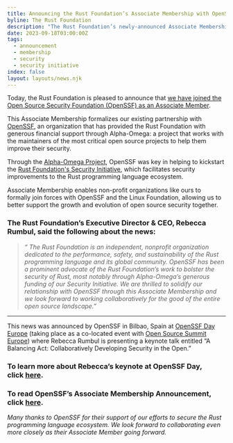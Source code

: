 ```yaml
---
title: Announcing the Rust Foundation’s Associate Membership with OpenSSF
byline: The Rust Foundation
description: "The Rust Foundation’s newly-announced Associate Membership with the Open Source Security Foundation further solidifies our existing partnership and shared commitment to security across the entire open source ecosystem.\_"
date: 2023-09-18T03:00:00Z
tags:
  - announcement
  - membership
  - security
  - security initiative
index: false
layout: layouts/news.njk
---
```

Today, the Rust Foundation is pleased to announce that <a target="_blank" rel="noopener" href="https://openssf.org/press-release/2023/09/18/openssf-welcomes-new-members-in-support-of-securing-open-source-software/">we have joined the Open Source Security Foundation (OpenSSF) as an Associate Member</a>.&nbsp;

This Associate Membership formalizes our existing partnership with [<u>OpenSSF</u>](https://openssf.org/), an organization that has provided the Rust Foundation with generous financial support through Alpha-Omega: a project that works with the maintainers of the most critical open source projects to help them improve their security.&nbsp;

Through the [<u>Alpha-Omega Project</u>](https://openssf.org/community/alpha-omega/), OpenSSF was key in helping to kickstart the [<u>Rust Foundation's Security Initiative</u>](https://foundation.rust-lang.org/news/new-rust-foundation-report-details-security-initiative-progress/), which facilitates security improvements to the Rust programming language ecosystem.&nbsp;

Associate Membership enables non-profit organizations like ours to formally join forces with OpenSSF and the Linux Foundation, allowing us to better support the growth and evolution of open source security together.

### **The Rust Foundation’s Executive Director & CEO, Rebecca Rumbul, said the following about the news:**&nbsp;

> *“ The Rust Foundation is an independent, nonprofit organization dedicated to the performance, safety, and sustainability of the Rust programming language and its global community. OpenSSF has been a prominent advocate of the Rust Foundation’s work to bolster the security of Rust, most notably through Alpha-Omega’s generous funding of our Security Initiative. We are thrilled to solidify our relationship with OpenSSF through this Associate Membership and we look forward to working collaboratively for the good of the entire open source landscape.”*&nbsp;

---

This news was announced by OpenSSF in Bilbao, Spain at <a target="_blank" rel="noopener" href="https://events.linuxfoundation.org/openssf-day-europe/">OpenSSF Day Europe</a> (taking place as a co-located event with <a target="_blank" rel="noopener" href="https://events.linuxfoundation.org/open-source-summit-europe/">Open Source Summit Europe</a>) where Rebecca Rumbul is presenting a keynote talk entitled “A Balancing Act: Collaboratively Developing Security in the Open.”&nbsp;

### To learn more about Rebecca’s keynote at OpenSSF Day, click&nbsp;<a target="_blank" rel="noopener" href="https://sched.co/1P6Zc"><u>here</u></a>.

### To read OpenSSF’s Associate Membership Announcement, click <a target="_blank" rel="noopener" href="https://openssf.org/press-release/2023/09/18/openssf-welcomes-new-members-in-support-of-securing-open-source-software/">here</a>.



*Many thanks to OpenSSF for their support of our efforts to secure the Rust programming language ecosystem. We look forward to collaborating even more closely as their Associate Member going forward.*&nbsp;